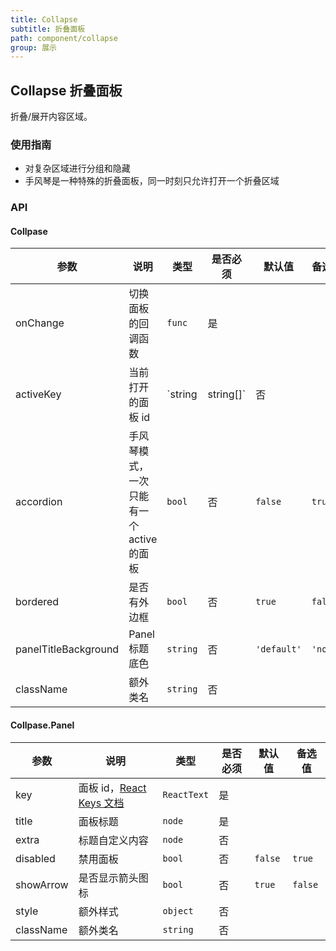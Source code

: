 ```yaml
---
title: Collapse
subtitle: 折叠面板
path: component/collapse
group: 展示
---
```


## Collapse 折叠面板

折叠/展开内容区域。

### 使用指南

- 对复杂区域进行分组和隐藏
- 手风琴是一种特殊的折叠面板，同一时刻只允许打开一个折叠区域

### API

#### Collpase

| 参数                 | 说明                                     | 类型                | 是否必须 | 默认值      | 备选值   |
| -------------------- | ---------------------------------------- | ------------------- | -------- | ----------- | -------- |
| onChange             | 切换面板的回调函数                       | `func`              | 是       |             |          |
| activeKey            | 当前打开的面板 id                        | `string | string[]` | 否       |             |          |
| accordion            | 手风琴模式，一次只能有一个 active 的面板 | `bool`              | 否       | `false`     | `true`   |
| bordered             | 是否有外边框                             | `bool`              | 否       | `true`      | `false`  |
| panelTitleBackground | Panel 标题底色                           | `string`            | 否       | `'default'` | `'none'` |
| className            | 额外类名                                 | `string`            | 否       |             |          |

#### Collpase.Panel

| 参数      | 说明             | 类型     | 是否必须 | 默认值  | 备选值  |
| --------- | ---------------- | -------- | -------- | ------- | ------- |
| key       | 面板 id，[React Keys 文档](https://reactjs.org/docs/lists-and-keys.html#keys)          | `ReactText` | 是       |         |         |
| title     | 面板标题         | `node`   | 是       |         |         |
| extra     | 标题自定义内容         | `node`   | 否       |         |         |
| disabled  | 禁用面板         | `bool`   | 否       | `false` | `true`  |
| showArrow | 是否显示箭头图标 | `bool`   | 否       | `true`  | `false` |
| style     | 额外样式         | `object` | 否       |         |         |
| className | 额外类名         | `string` | 否       |         |         |
